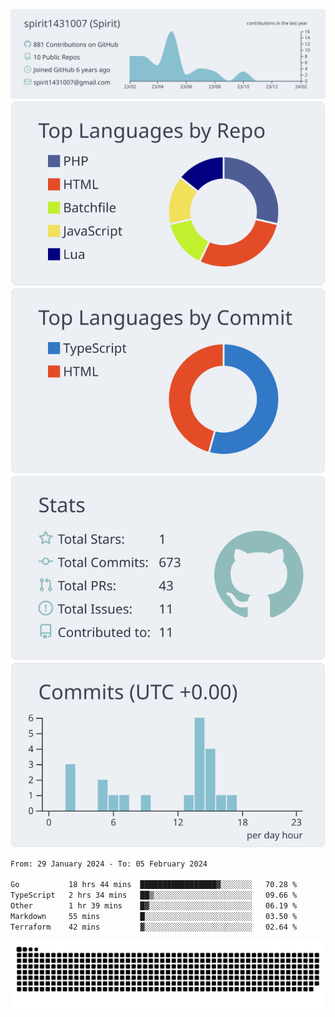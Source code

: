 [![](https://raw.githubusercontent.com/spirit1431007/spirit1431007/master/profile-summary-card-output/nord_bright/0-profile-details.svg)](https://git.io/spiritx)
[![](https://raw.githubusercontent.com/spirit1431007/spirit1431007/master/profile-summary-card-output/nord_bright/1-repos-per-language.svg)](https://git.io/spiritx) [![](https://raw.githubusercontent.com/spirit1431007/spirit1431007/master/profile-summary-card-output/nord_bright/2-most-commit-language.svg)](https://git.io/spiritx)
[![](https://raw.githubusercontent.com/spirit1431007/spirit1431007/master/profile-summary-card-output/nord_bright/3-stats.svg)](https://git.io/spiritx) [![](https://raw.githubusercontent.com/spirit1431007/spirit1431007/master/profile-summary-card-output/nord_bright/4-productive-time.svg)](https://git.io/spiritx)

<!--START_SECTION:waka-->

```txt
From: 29 January 2024 - To: 05 February 2024

Go           18 hrs 44 mins  █████████████████▓░░░░░░░   70.28 %
TypeScript   2 hrs 34 mins   ██▒░░░░░░░░░░░░░░░░░░░░░░   09.66 %
Other        1 hr 39 mins    █▓░░░░░░░░░░░░░░░░░░░░░░░   06.19 %
Markdown     55 mins         █░░░░░░░░░░░░░░░░░░░░░░░░   03.50 %
Terraform    42 mins         ▓░░░░░░░░░░░░░░░░░░░░░░░░   02.64 %
```

<!--END_SECTION:waka-->

![contribution](https://github.com/spirit1431007/spirit1431007/blob/output/github-contribution-grid-snake.svg)

